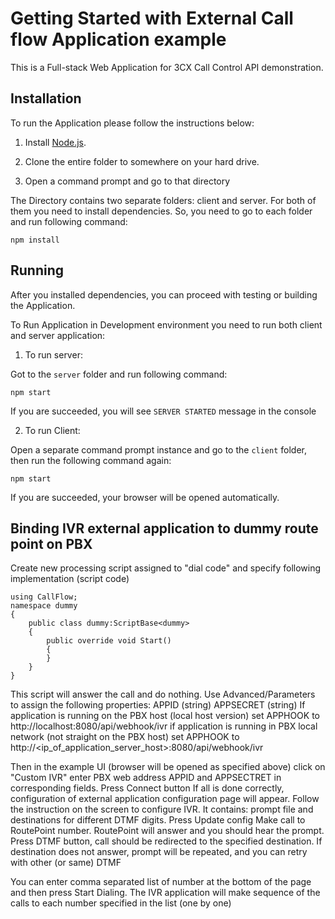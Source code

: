 # Getting Started with External Call flow Application example

This is a Full-stack Web Application for 3CX Call Control API demonstration.

## Installation

To run the Application please follow the instructions below:

1. Install [Node.js](https://nodejs.org/en).

2. Clone the entire folder to somewhere on your hard drive.

3. Open a command prompt and go to that directory

The Directory contains two separate folders: client and server. For both of them you need
to install dependencies. So, you need to go to each folder and run following command:

```
npm install
```

## Running

After you installed dependencies, you can proceed with testing or building the Application.

To Run Application in Development environment you need to run both client and server application:

1. To run server:

Got to the `server` folder and run following command:

```
npm start
```

If you are succeeded, you will see `SERVER STARTED` message in the console

2. To run Client:

Open a separate command prompt instance and go to the `client` folder, then run the following command again:

```
npm start
```

If you are succeeded, your browser will be opened automatically.

## Binding IVR external application to dummy route point on PBX

Create new processing script assigned to "dial code" and specify following implementation (script code)

```
using CallFlow;
namespace dummy
{
    public class dummy:ScriptBase<dummy>
    {
        public override void Start()
        {
        }
    }
}
```

This script will answer the call and do nothing.
Use Advanced/Parameters to assign the following properties:
APPID (string)
APPSECRET (string)
If application is running on the PBX host (local host version)
set APPHOOK to http://localhost:8080/api/webhook/ivr
if application is running in PBX local network (not straight on the PBX host)
set APPHOOK to http://<ip_of_application_server_host>:8080/api/webhook/ivr

Then in the example UI (browser will be opened as specified above) click on "Custom IVR"
enter PBX web address APPID and APPSECTRET in corresponding fields.
Press Connect button
If all is done correctly, configuration of external application configuration page will appear.
Follow the instruction on the screen to configure IVR.
It contains:
prompt file and destinations for different DTMF digits.
Press Update config
Make call to RoutePoint number.
RoutePoint will answer and you should hear the prompt.
Press DTMF button, call should be redirected to the specified destination.
If destination does not answer, prompt will be repeated, and you can retry with other (or same) DTMF

You can enter comma separated list of number at the bottom of the page and then press Start Dialing.
The IVR application will make sequence of the calls to each number specified in the list (one by one)
